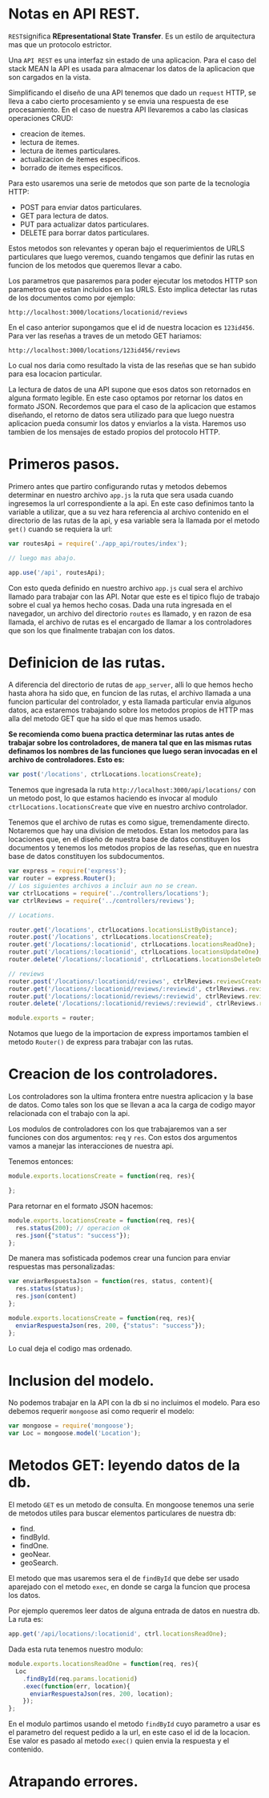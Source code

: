 # Notas en API REST.

`REST`significa **REpresentational State Transfer**. Es un estilo de arquitectura mas que un protocolo estrictor.

Una `API REST` es una interfaz sin estado de una aplicacion. Para el caso del stack MEAN la API es usada para almacenar los datos de la aplicacion que son cargados en la vista.

Simplificando el diseño de una API tenemos que dado un `request` HTTP, se lleva a cabo cierto procesamiento y se envia una respuesta de ese procesamiento. En el caso de nuestra API llevaremos a cabo las clasicas operaciones CRUD:

* creacion de itemes.
* lectura de itemes.
* lectura de itemes particulares.
* actualizacion de itemes especificos.
* borrado de itemes especificos.

Para esto usaremos una serie de metodos que son parte de la tecnologia HTTP:

* POST para enviar datos particulares.
* GET para lectura de datos.
* PUT para actualizar datos particulares.
* DELETE para borrar datos particulares.

Estos metodos son relevantes y operan bajo el requerimientos de URLS particulares que luego veremos, cuando tengamos que definir las rutas en funcion de los metodos que queremos llevar a cabo.

Los parametros que pasaremos para poder ejecutar los metodos HTTP son parametros que estan incluidos en las URLS. Esto implica detectar las rutas de los documentos como por ejemplo:

`http://localhost:3000/locations/locationid/reviews`

En el caso anterior supongamos que el id de nuestra locacion es `123id456`. Para ver las reseñas a traves de un metodo GET hariamos:

`http://localhost:3000/locations/123id456/reviews`

Lo cual nos daria como resultado la vista de las reseñas que se han subido para esa locacion particular.

La lectura de datos de una API supone que esos datos son retornados en alguna formato legible. En este caso optamos por retornar los datos en formato JSON. Recordemos que para el caso de la aplicacion que estamos diseñando, el retorno de datos sera utilizado para que luego nuestra aplicacion pueda consumir los datos y enviarlos a la vista. Haremos uso tambien de los mensajes de estado propios del protocolo HTTP.

# Primeros pasos.

Primero antes que partiro configurando rutas y metodos debemos determinar en nuestro archivo `app.js` la ruta que sera usada cuando ingresemos la url correspondiente a la api. En este caso definimos tanto la variable a utilizar, que a su vez hara referencia al archivo contenido en el directorio de las rutas de la api, y esa variable sera la llamada por el metodo `get()` cuando se requiera la url:

```javascript
var routesApi = require('./app_api/routes/index');

// luego mas abajo.

app.use('/api', routesApi);
```

Con esto queda definido en nuestro archivo `app.js` cual sera el archivo llamado para trabajar con las API. Notar que este es el tipico flujo de trabajo sobre el cual ya hemos hecho cosas. Dada una ruta ingresada en el navegador, un archivo del directorio `routes` es llamado, y en razon de esa llamada, el archivo de rutas es el encargado de llamar a los controladores que son los que finalmente trabajan con los datos.

# Definicion de las rutas.

A diferencia del directorio de rutas de `app_server`, alli lo que hemos hecho hasta ahora ha sido que, en funcion de las rutas, el archivo llamada a una funcion particular del controlador, y esta llamada particular envia algunos datos, aca estaremos trabajando sobre los metodos propios de HTTP mas alla del metodo GET que ha sido el que mas hemos usado.

**Se recomienda como buena practica determinar las rutas antes de trabajar sobre los controladores, de manera tal que en las mismas rutas definamos los nombres de las funciones que luego seran invocadas en el archivo de controladores. Esto es:**

```javascript
var post('/locations', ctrlLocations.locationsCreate);
```

Tenemos que ingresada la ruta `http://localhost:3000/api/locations/` con un metodo post, lo que estamos haciendo es invocar al modulo `ctrlLocations.locationsCreate` que vive en nuestro archivo controlador.

Tenemos que el archivo de rutas es como sigue, tremendamente directo. Notaremos que hay una division de metodos. Estan los metodos para las locaciones que, en el diseño de nuestra base de datos constituyen los documentos y tenemos los metodos propios de las reseñas, que en nuestra base de datos constituyen los subdocumentos.

```javascript
var express = require('express');
var router = express.Router();
// Los siguientes archivos a incluir aun no se crean.
var ctrlLocations = require('../controllers/locations');
var ctrlReviews = require('../controllers/reviews');

// Locations.

router.get('/locations', ctrlLocations.locationsListByDistance);
router.post('/locations', ctrlLocations.locationsCreate);
router.get('/locations/:locationid', ctrlLocations.locationsReadOne);
router.put('/locations/:locationid', ctrlLocations.locationsUpdateOne);
router.delete('/locations/:locationid', ctrlLocations.locationsDeleteOne);

// reviews
router.post('/locations/:locationid/reviews', ctrlReviews.reviewsCreate);
router.get('/locations/:locationid/reviews/:reviewid', ctrlReviews.reviewsReadOne);
router.put('/locations/:locationid/reviews/:reviewid', ctrlReviews.reviewsUpdateOne);
router.delete('/locations/:locationid/reviews/:reviewid', ctrlReviews.reviewsDeleteOne);

module.exports = router;
```
Notamos que luego de la importacion de express importamos tambien el metodo `Router()` de express para trabajar con las rutas.

# Creacion de los controladores.

Los controladores son la ultima frontera entre nuestra aplicacion y la base de datos. Como tales son los que se llevan a aca la carga de codigo mayor relacionada con el trabajo con la api.

Los modulos de controladores con los que trabajaremos van a ser funciones con dos argumentos: `req` y `res`. Con estos dos argumentos vamos a manejar las interacciones de nuestra api.

Tenemos entonces:

```javascript
module.exports.locationsCreate = function(req, res){

};
```

Para retornar en el formato JSON hacemos:

```javascript
module.exports.locationsCreate = function(req, res){
  res.status(200); // operacion ok
  res.json({"status": "success"});
};
```

De manera mas sofisticada podemos crear una funcion para enviar respuestas mas personalizadas:

```javascript
var enviarRespuestaJson = function(res, status, content){
  res.status(status);
  res.json(content)
};

module.exports.locationsCreate = function(req, res){
  enviarRespuestaJson(res, 200, {"status": "success"});
};
```

Lo cual deja el codigo mas ordenado.

# Inclusion del modelo.

No podemos trabajar en la API con la db si no incluimos el modelo. Para eso debemos requerir `mongoose` asi como requerir el modelo:

```javascript
var mongoose = require('mongoose');
var Loc = mongoose.model('Location');
```

# Metodos GET: leyendo datos de la db.

El metodo `GET` es un metodo de consulta. En mongoose tenemos una serie de metodos utiles para buscar elementos particulares de nuestra db:

* find.
* findById.
* findOne.
* geoNear.
* geoSearch.

El metodo que mas usaremos sera el de `findById` que debe ser usado aparejado con el metodo `exec`, en donde se carga la funcion que procesa los datos.

Por ejemplo queremos leer datos de alguna entrada de datos en nuestra db. La ruta es:

```javascript
app.get('/api/locations/:locationid', ctrl.locationsReadOne);
```

Dada esta ruta tenemos nuestro modulo:

```javascript
module.exports.locationsReadOne = function(req, res){
  Loc
    .findById(req.params.locationid)
    .exec(function(err, location){
      enviarRespuestaJson(res, 200, location);
    });
};
```

En el modulo partimos usando el metodo `findById` cuyo parametro a usar es el parametro del request pedido a la url, en este caso el id de la locacion. Ese valor es pasado al metodo `exec()` quien envia la respuesta y el contenido.

# Atrapando errores.
